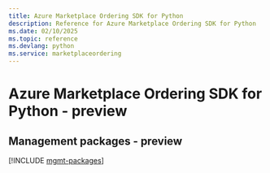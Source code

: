```yaml
---
title: Azure Marketplace Ordering SDK for Python
description: Reference for Azure Marketplace Ordering SDK for Python
ms.date: 02/10/2025
ms.topic: reference
ms.devlang: python
ms.service: marketplaceordering
---
```

# Azure Marketplace Ordering SDK for Python - preview

## Management packages - preview
[!INCLUDE [mgmt-packages](marketplace-ordering-mgmt-index.md)]